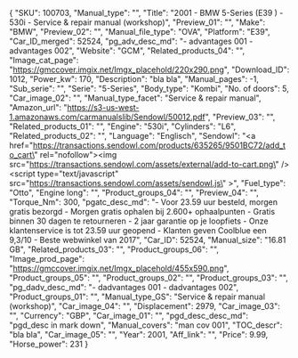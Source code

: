 {
  "SKU": 100703, 
  "Manual_type": "", 
  "Title": "2001 - BMW 5-Series  (E39 ) - 530i  - Service & repair manual (workshop)", 
  "Preview_01": "", 
  "Make": "BMW", 
  "Preview_02": "", 
  "Manual_file_type": "OVA", 
  "Platform": "E39", 
  "Car_ID_merged": 52524, 
  "pg_adv_desc_md": "- advantages 001 - advantages 002", 
  "Website": "GCM", 
  "Related_products_04": "", 
  "Image_cat_page": "https://gmccover.imgix.net/Imgx_placehold/220x290.png", 
  "Download_ID": 1012, 
  "Power_kw": 170, 
  "Description": "bla bla", 
  "Manual_pages": -1, 
  "Sub_serie": "", 
  "Serie": "5-Series", 
  "Body_type": "Kombi", 
  "No. of doors": 5, 
  "Car_image_02": "", 
  "Manual_type_facet": "Service & repair manual", 
  "Amazon_url": "https://s3-us-west-1.amazonaws.com/carmanualslib/Sendowl/50012.pdf", 
  "Preview_03": "", 
  "Related_products_01": "", 
  "Engine": "530i", 
  "Cylinders": "L6", 
  "Related_products_02": "", 
  "Language": "Englisch", 
  "Sendowl": "<a href=\"https://transactions.sendowl.com/products/635265/9501BC72/add_to_cart\" rel=\"nofollow\"><img src=\"https://transactions.sendowl.com/assets/external/add-to-cart.png\" /></a><script type=\"text/javascript\" src=\"https://transactions.sendowl.com/assets/sendowl.js\" ></script>", 
  "Fuel_type": "Otto", 
  "Engine long": "", 
  "Product_groups_04": "", 
  "Preview_04": "", 
  "Torque_Nm": 300, 
  "pgatc_desc_md": "-  Voor 23.59 uur besteld, morgen gratis bezorgd  -  Morgen gratis ophalen bij 2.600+ ophaalpunten  -  Gratis binnen 30 dagen te retourneren  -  2 jaar garantie op je loopfiets  -  Onze klantenservice is tot 23.59 uur geopend  -  Klanten geven Coolblue een 9,3/10   -  Beste webwinkel van 2017", 
  "Car_ID": 52524, 
  "Manual_size": "16.81 GB", 
  "Related_products_03": "", 
  "Product_groups_06": "", 
  "Image_prod_page": "https://gmccover.imgix.net/Imgx_placehold/455x590.png", 
  "Product_groups_05": "", 
  "Product_groups_02": "", 
  "Product_groups_03": "", 
  "pg_dadv_desc_md": "- dadvantages 001 - dadvantages 002", 
  "Product_groups_01": "", 
  "Manual_type_GS": "Service & repair manual (workshop)", 
  "Car_image_04": "", 
  "Displacement": 2979, 
  "Car_image_03": "", 
  "Currency": "GBP", 
  "Car_image_01": "", 
  "pgd_desc_desc_md": "pgd_desc in mark down", 
  "Manual_covers": "man cov 001", 
  "TOC_descr": "bla bla", 
  "Car_image_05": "", 
  "Year": 2001, 
  "Aff_link": "", 
  "Price": 9.99, 
  "Horse_power": 231
}